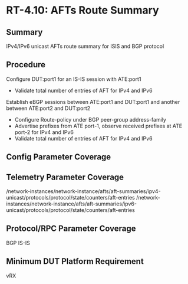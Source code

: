 # RT-4.10: AFTs Route Summary

## Summary

IPv4/IPv6 unicast AFTs route summary for ISIS and BGP protocol

## Procedure

Configure DUT:port1 for an IS-IS session with ATE:port1
*   Validate total number of entries of AFT for IPv4 and IPv6

Establish eBGP sessions between ATE:port1 and DUT:port1 and another between ATE:port2 and DUT:port2
*   Configure Route-policy under BGP peer-group address-family
*   Advertise prefixes from ATE port-1, observe received prefixes at ATE port-2 for IPv4 and IPv6
*   Validate total number of entries of AFT for IPv4 and IPv6

## Config Parameter Coverage


## Telemetry Parameter Coverage

/network-instances/network-instance/afts/aft-summaries/ipv4-unicast/protocols/protocol/state/counters/aft-entries
/network-instances/network-instance/afts/aft-summaries/ipv6-unicast/protocols/protocol/state/counters/aft-entries

## Protocol/RPC Parameter Coverage

BGP
IS-IS

## Minimum DUT Platform Requirement

vRX


